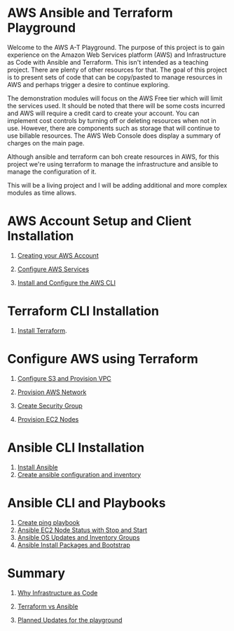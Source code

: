 # AWS Ansible and Terraform Playground 

Welcome to the AWS A-T Playground. The purpose of this project is to gain experience on the Amazon Web Services platform (AWS) and Infrastructure as Code with Ansible and Terraform. This isn't intended as a teaching project. There are plenty of other resources for that. The goal of this project is to present sets of code that can be copy/pasted to manage resources in AWS and perhaps trigger a desire to continue exploring. 

The demonstration modules will focus on the AWS Free tier which will limit the services used. It should be noted that there will be some costs incurred and AWS will require a credit card to create your account. You can implement cost controls by turning off or deleting resources when not in use. However, there are components such as storage that will continue to use billable resources. The AWS Web Console does display a summary of charges on the main page.

Although ansible and terraform can boh create resources in AWS, for this project we're using terraform to manage the infrastructure and ansible to manage the configuration of it. 

This will be a living project and I will be adding additional and more complex modules as time allows.  

  

#   AWS Account Setup and Client Installation

1. [Creating your AWS Account](./docs/Create-AWS-Account.md) 

2. [Configure AWS Services](./docs/Configure-AWS-Services.md)

3. [Install and Configure the AWS CLI](./docs/Install-Configure-AWS-CLI.md)


#   Terraform CLI Installation  

1. [Install Terraform](./docs/Install-Terraform.md). 


#   Configure AWS using Terraform

1.  [Configure S3 and Provision VPC](./docs/Configure-S3-and-Provision-VPC-Terraform.md) 

2.  [Provision AWS Network](./docs/Provision-AWS-Network.md)

3.  [Create Security Group](.docs/Create-Security-Group.md)

4.  [Provision EC2 Nodes](./docs/Provision-EC2-Nodes.md)


#   Ansible CLI Installation

1. [Install Ansible](./docs/Install-Ansible.mdInstall-Ansible.md)
2. [Create ansible configuration and inventory](./docs/Create-ansible-configuration-and-inventory.md)


# Ansible CLI and Playbooks

1.  [Create ping playbook](./docs/Create-ping-playbook.md)
2.  [Ansible EC2 Node Status with Stop and Start](./docs/Ansible-node-status-with-stop-start.md)
3.  [Ansible OS Updates and Inventory Groups](./docs/Ansible-OS-Updates-and-Inventory-Groups.md)
4.   [Ansible Install Packages and Bootstrap](./docs/Ansible-Install-Packages-and-Bootstrap.md)


# Summary 
1. [Why Infrastructure as Code](./docs/Why-Infrastructure-as-Code.md)

2. [Terraform vs Ansible](./docs/Terraform-vs-Ansible.md)

4. [Planned Updates for the playground](./docs/Panned-Updates.md)
